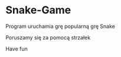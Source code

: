 # Snake-Game

Program uruchamia grę popularną grę Snake 

Poruszamy się za pomocą strzałek

Have fun
